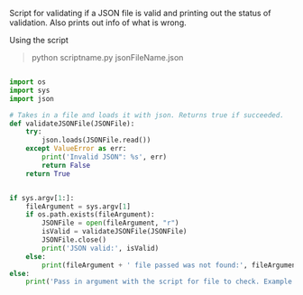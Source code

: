 Script for validating if a JSON file is valid and printing out the status of validation. Also prints out info of what is wrong.

Using the script

> python scriptname.py jsonFileName.json

``` py

import os
import sys
import json

# Takes in a file and loads it with json. Returns true if succeeded.
def validateJSONFile(JSONFile):
    try:
        json.loads(JSONFile.read())
    except ValueError as err:
        print('Invalid JSON": %s', err)
        return False
    return True


if sys.argv[1:]:
    fileArgument = sys.argv[1]
    if os.path.exists(fileArgument):
        JSONFile = open(fileArgument, "r")
        isValid = validateJSONFile(JSONFile)
        JSONFile.close()
        print('JSON valid:', isValid)
    else:
        print(fileArgument + ' file passed was not found:', fileArgument)
else:
    print('Pass in argument with the script for file to check. Example: python JSONValidator.py Test.json')
    
```
